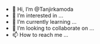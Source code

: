 - 👋 Hi, I’m @Tanjirkamoda
- 👀 I’m interested in ...
- 🌱 I’m currently learning ...
- 💞️ I’m looking to collaborate on ...
- 📫 How to reach me ...

<!---
Tanjirkamoda/Tanjirkamoda is a ✨ special ✨ repository because its `README.md` (this file) appears on your GitHub profile.
You can click the Preview link to take a look at your changes.
--->
